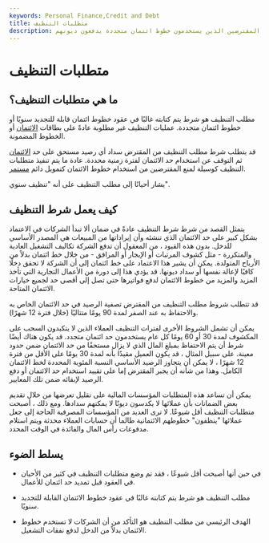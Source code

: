 ```yaml
---
keywords: Personal Finance,Credit and Debt
title: متطلبات التنظيف
description: مطلب التنظيف هو شرط يهدف إلى مساعدة المقرضين على ضمان أن المقترضين الذين يستخدمون خطوط ائتمان متجددة يدفعون ديونهم.
---
```


# متطلبات التنظيف
## ما هي متطلبات التنظيف؟

مطلب التنظيف هو شرط يتم كتابته غالبًا في عقود خطوط ائتمان قابلة للتجديد سنويًا أو خطوط ائتمان متجددة. عمليات التنظيف غير مطلوبة عادةً على بطاقات [الائتمان](/securedcard) أو الخطوط المضمونة.

قد يتطلب شرط مطلب التنظيف من المقترض سداد أي رصيد مستحق على حد [الائتمان](/lineofcredit) ثم التوقف عن استخدام حد الائتمان لفترة زمنية محددة. عادة ما يتم تنفيذ متطلبات التنظيف كوسيلة لمنع المقترضين من استخدام خطوط الائتمان كتمويل دائم [مستمر](/financing).

يشار أحيانًا إلى مطلب التنظيف على أنه "تنظيف سنوي".

## كيف يعمل شرط التنظيف

يتمثل القصد من شرط شرط التنظيف عادةً في ضمان ألا تبدأ الشركات في الاعتماد بشكل كبير على حد الائتمان الذي تنشئه وأن إيراداتها من المبيعات هي المصدر الأساسي للدخل. بدون هذه القيود ، من المعقول أن تدفع الشركة تكاليف التشغيل العادية والمتكررة - مثل كشوف المرتبات أو الإيجار أو المرافق - من خلال خط ائتمان بدلاً من الأرباح المتولدة. يمكن أن يشير هذا الاعتماد على خط ائتمان إلى أن الشركة لا تحقق دخلًا كافيًا لإعالة نفسها أو سداد ديونها. قد يؤدي هذا إلى دورة من الأعمال التجارية التي تأخذ المزيد والمزيد من خطوط الائتمان لدفع فواتيرها حتى تصل إلى أقصى حد لجميع خيارات الائتمان المتاحة.

قد تتطلب شروط مطلب التنظيف من المقترض تصفية الرصيد في حد الائتمان الخاص به والاحتفاظ به عند الصفر لمدة 90 يومًا متتاليًا (خلال فترة 12 شهرًا).

يمكن أن تشمل الشروط الأخرى لفترات التنظيف العملاء الذين لا يتكبدون السحب على المكشوف لمدة 30 أو 60 يومًا كل عام يستخدمون حد ائتمان متجدد. قد يكون هناك أيضًا شرط أن يتم الاحتفاظ بمبلغ المال الذي لا يزال مستحقًا من حد الائتمان ضمن حدود معينة. على سبيل المثال ، قد يكون العميل مقيدًا بأنه لمدة 30 يومًا على الأقل من فترة 12 شهرًا ، لا يمكن أن يتجاوز الرصيد الأساسي النسبة المئوية المحددة لخط الائتمان الكامل. وهذا من شأنه أن يجبر المقترض إما على تقييد استخدام حد الائتمان أو دفع الرصيد لإبقائه ضمن تلك المعايير.

يمكن أن تساعد هذه المتطلبات المؤسسات المالية على تقليل تعرضها من خلال تقديم بعض الضمانات بأن عملائها لا يكدسون ديونًا لا يمكنهم سدادها. ومع ذلك ، أصبحت متطلبات التنظيف أقل شيوعًا. لا ترى العديد من المؤسسات المصرفية الحاجة إلى جعل عملائها "ينظفون" خطوطهم الائتمانية طالما أن حسابات العملاء محدثة ويتم استلام مدفوعات رأس المال والفائدة في الوقت المحدد.

## يسلط الضوء

- في حين أنها أصبحت أقل شيوعًا ، فقد تم وضع متطلبات التنظيف في كثير من الأحيان في العقود قبل تمديد حد ائتمان للأعمال.

- مطلب التنظيف هو شرط يتم كتابته غالبًا في عقود خطوط الائتمان القابلة للتجديد سنويًا.

- الهدف الرئيسي من مطلب التنظيف هو التأكد من أن الشركات لا تستخدم خطوط الائتمان بدلاً من الدخل لدفع نفقات التشغيل.

